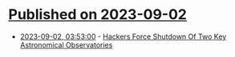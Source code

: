 # [Published on 2023-09-02](index.md)

* [2023-09-02, 03:53:00](https://soylentnews.org/article.pl?sid=23/08/31/2226237&from=rss) - [Hackers Force Shutdown Of Two Key Astronomical Observatories](https://soylentnews.org/article.pl?sid=23/08/31/2226237&from=rss)
